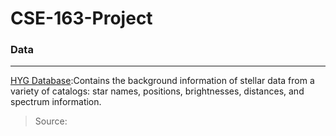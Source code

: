 # CSE-163-Project
### Data
---
[HYG Database](https://github.com/astronexus/HYG-Database):Contains the background information of stellar data from a variety of catalogs: star names, positions, brightnesses, distances, and spectrum information.
> Source: 
